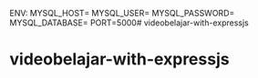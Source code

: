 ENV:
MYSQL_HOST=
MYSQL_USER=
MYSQL_PASSWORD=
MYSQL_DATABASE=
PORT=5000# videobelajar-with-expressjs
# videobelajar-with-expressjs
